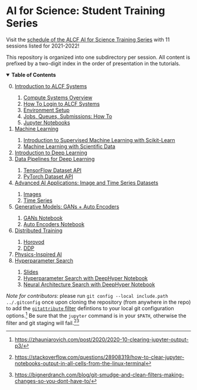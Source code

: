 # AI for Science: Student Training Series

Visit the [schedule of the ALCF AI for Science Training Series](https://www.alcf.anl.gov/alcf-ai-science-training-series) with 11
sessions listed for 2021-2022!

This repository is organized into one subdirectory per session.  All content is prefixed by a two-digit index in the order of presentation in the tutorials.

<details open>
  <summary>  <b>Table of Contents</b> </summary>
  <ol start="0.">
    <li> <a href="./00_introToAlcf/">Introduction to ALCF Systems </a> </li>
    <ol>
      <li> <a href="./00_introToAlcf/00_computeSystems.md">Compute Systems Overview</a></li>
      <li> <a href="./00_introToAlcf/01_howToLogin.md">How To Login to ALCF Systems</a></li>
      <li> <a href="./00_introToAlcf/02_howToSetupEnvironment.md">Environment Setup</a></li>
      <li> <a href="./00_introToAlcf/03_jobQueuesSubmission.md">Jobs, Queues, Submissions: How To</a></li>
      <li> <a href="./00_introToAlcf/04_jupyterNotebooks.md">Jupyter Notebooks</a></li>
    </ol>
    <li> <a href="./01_machineLearning"> Machine Learning  </a> </li>
    <ol> 
       <li> <a href="./01_machineLearning/part-1_introduction-to-sklearn"> Introduction to Supervised Machine Learning with Scikit-Learn </a></li>
       <li> <a href="./01_machineLearning/part-2_ml-with-materials-data"> Machine Learning with Scientific Data </a></li>
    </ol>
    <li> <a href="./02_deepLearning"> Introduction to Deep Learning </a></li>
    <li> <a href="./03_dataPipelines"> Data Pipelines for Deep Learning </a></li> 
    <ol>
      <li> <a href="./03_dataPipelines/00_tensorflowDatasetAPI"> TensorFlow Dataset API </a></li> 
      <li> <a href="./03_dataPipelines/01_pytorchDatasetAPI"> PyTorch Dataset API </a></li> 
    </ol>
    <li> <a href="./04_images_time_series/"> Advanced AI Applications: Image and Time Series Datasets </a></li> 
    <ol>
      <li> <a href="./04_images_time_series/00_images"> Images </a></li> 
      <li> <a href="./04_images_time_series/01_time_series"> Time Series </a></li> 
    </ol>    
    <li> <a href="./05_generative_models/README.md">Generative Models: GANs + Auto Encoders</a></li>
    <ol>
      <li> <a href="./05_generative_models/GANs.ipynb">GANs Notebook</a></li>
      <li> <a href="./05_generative_models/Auto%20Encoders.ipynb">Auto Encoders Notebook</a></li>
    </ol>
    <li> <a href="./06_distributedTraining/README.md">Distributed Training</a></li>
    <ol>
          <li> <a href="./06_distributedTraining/README.md">Horovod</a></li>
          <li> <a href="./06_distributedTraining/DDP/README.md">DDP</a></li>
     </ol>
    <li> <a href="./07_physics-inspiredAI/README.md">Physics-Inspired AI</a></li>
    <li> <a href="./08_hyperparameter_search/README.md">Hyperparameter Search</a></li>
    <ol>
      <li> <a href="./08_hyperparameter_search/slides">Slides</a></li>
      <li> <a href="./08_hyperparameter_search/Hyperparameter-Search-With-DeepHyper.ipynb">Hyperparameter Search with DeepHyper Notebook</a></li>
      <li> <a href="./08_hyperparameter_search/Neural-Architecture-Search-With-DeepHyper.ipynb">Neural Architecture Search with DeepHyper Notebook</a></li>
    </ol>
</details>


*Note for contributors*: please run `git config --local include.path ../.gitconfig` once
upon cloning the repository (from anywhere in the repo) to add the	[`gitattribute`
filter](https://git-scm.com/docs/gitattributes#_filter) defintions to your local git
configuration options.[^1] Be sure that the `jupyter` command is in your `$PATH`,
otherwise the filter and git staging will fail.[^2][^3]

[^1]: https://zhauniarovich.com/post/2020/2020-10-clearing-jupyter-output-p3/
[^2]: https://stackoverflow.com/questions/28908319/how-to-clear-jupyter-notebooks-output-in-all-cells-from-the-linux-terminal
[^3]: https://bignerdranch.com/blog/git-smudge-and-clean-filters-making-changes-so-you-dont-have-to/
